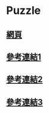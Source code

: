 # Puzzle

## [網頁](https://github.com/azubu23202869/Puzzle)

## [參考連結1](http://www.demodashi.com/demo/14449.html)
## [參考連結2](https://blog.csdn.net/weixin_41618135/article/details/106048854)
## [參考連結3](https://www.cnblogs.com/idche/archive/2012/04/25/2469516.html)
